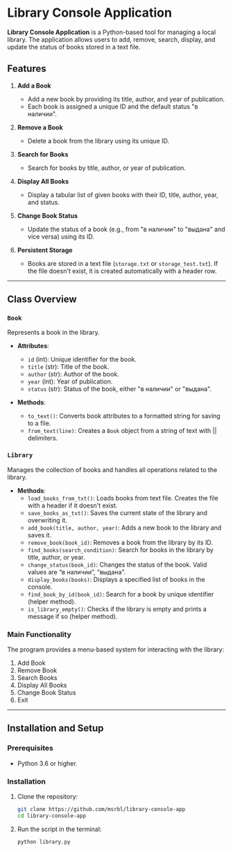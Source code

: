 # Library Console Application

**Library Console Application** is a Python-based tool for managing a local library. The application allows users to add, remove, search, display, and update the status of books stored in a text file. 

## Features

1. **Add a Book**
   - Add a new book by providing its title, author, and year of publication.
   - Each book is assigned a unique ID and the default status "в наличии".

2. **Remove a Book**
   - Delete a book from the library using its unique ID.

3. **Search for Books**
   - Search for books by title, author, or year of publication.

4. **Display All Books**
   - Display a tabular list of given books with their ID, title, author, year, and status.

5. **Change Book Status**
   - Update the status of a book (e.g., from "в наличии" to "выдана" and vice versa) using its ID.

6. **Persistent Storage**
   - Books are stored in a text file (`storage.txt` or `storage_test.txt`). If the file doesn't exist, it is created automatically with a header row.

---

## Class Overview

### `Book`
Represents a book in the library.

- **Attributes**:
  - `id` (int): Unique identifier for the book.
  - `title` (str): Title of the book.
  - `author` (str): Author of the book.
  - `year` (int): Year of publication.
  - `status` (str): Status of the book, either "в наличии" or "выдана".
  
- **Methods**:
  - `to_text()`: Converts book attributes to a formatted string for saving to a file.
  - `from_text(line)`: Creates a `Book` object from a string of text with || delimiters.

### `Library`
Manages the collection of books and handles all operations related to the library.

- **Methods**:
  - `load_books_from_txt()`: Loads books from text file. Creates the file with a header if it doesn't exist.
  - `save_books_as_txt()`: Saves the current state of the library and overwriting it.
  - `add_book(title, author, year)`: Adds a new book to the library and saves it.
  - `remove_book(book_id)`: Removes a book from the library by its ID.
  - `find_books(search_condition)`: Search for books in the library by title, author, or year.
  - `change_status(book_id)`: Changes the status of the book. Valid values are “в наличии”, “выдана”.
  - `display_books(books)`: Displays a specified list of books in the console.
  - `find_book_by_id(book_id)`: Search for a book by unique identifier (helper method).
  - `is_library_empty()`: Checks if the library is empty and prints a message if so (helper method).

### Main Functionality
The program provides a menu-based system for interacting with the library:
1. Add Book
2. Remove Book
3. Search Books
4. Display All Books
5. Change Book Status
6. Exit

---

## Installation and Setup

### Prerequisites
- Python 3.6 or higher.

### Installation
1. Clone the repository:
   ```bash
   git clone https://github.com/msrbl/library-console-app
   cd library-console-app
2. Run the script in the terminal:
   ```bash
   python library.py